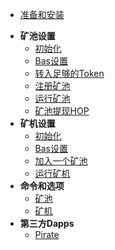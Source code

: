 <!-- docs/_sidebar.md -->

* [准备和安装](/zh-cn/GETSTARTED.md)
- **矿池设置**
  - [初始化](/zh-cn/pool-initiation)
  - [Bas设置](/zh-cn/pool-bas-configuration)
  - [转入足够的Token](/zh-cn/pool-transfer-eth-hop)
  - [注册矿池](/zh-cn/pool-registration)
  - [运行矿池](/zh-cn/pool-run)
  - [矿池提现HOP](/zh-cn/pool-claim)
- **矿机设置** 
  - [初始化](/zh-cn/miner-initiation)
  - [Bas设置](/zh-cn/miner-bas-configuration)
  - [加入一个矿池](/zh-cn/miner-join-a-pool)
  - [运行矿机](/zh-cn/miner-run)
- **命令和选项**
  - [矿池](/zh-cn/pool-command-option)
  - [矿机](/zh-cn/miner-command-option)
- **第三方Dapps**
  - [Pirate](/zh-cn/pirate-dapp)